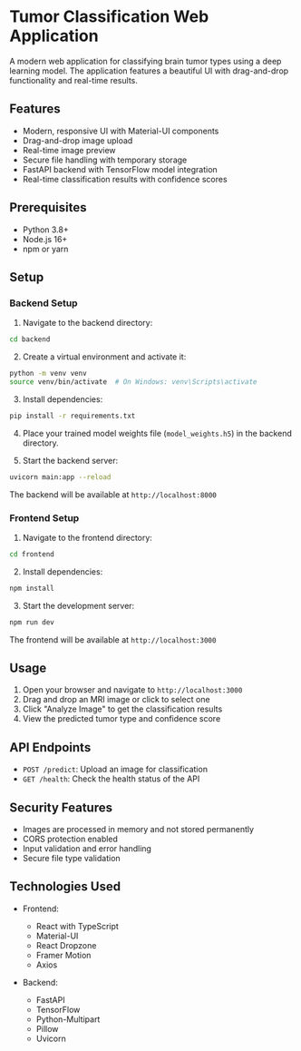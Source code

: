 # Tumor Classification Web Application

A modern web application for classifying brain tumor types using a deep learning model. The application features a beautiful UI with drag-and-drop functionality and real-time results.

## Features

- Modern, responsive UI with Material-UI components
- Drag-and-drop image upload
- Real-time image preview
- Secure file handling with temporary storage
- FastAPI backend with TensorFlow model integration
- Real-time classification results with confidence scores

## Prerequisites

- Python 3.8+
- Node.js 16+
- npm or yarn

## Setup

### Backend Setup

1. Navigate to the backend directory:
```bash
cd backend
```

2. Create a virtual environment and activate it:
```bash
python -m venv venv
source venv/bin/activate  # On Windows: venv\Scripts\activate
```

3. Install dependencies:
```bash
pip install -r requirements.txt
```

4. Place your trained model weights file (`model_weights.h5`) in the backend directory.

5. Start the backend server:
```bash
uvicorn main:app --reload
```

The backend will be available at `http://localhost:8000`

### Frontend Setup

1. Navigate to the frontend directory:
```bash
cd frontend
```

2. Install dependencies:
```bash
npm install
```

3. Start the development server:
```bash
npm run dev
```

The frontend will be available at `http://localhost:3000`

## Usage

1. Open your browser and navigate to `http://localhost:3000`
2. Drag and drop an MRI image or click to select one
3. Click "Analyze Image" to get the classification results
4. View the predicted tumor type and confidence score

## API Endpoints

- `POST /predict`: Upload an image for classification
- `GET /health`: Check the health status of the API

## Security Features

- Images are processed in memory and not stored permanently
- CORS protection enabled
- Input validation and error handling
- Secure file type validation

## Technologies Used

- Frontend:
  - React with TypeScript
  - Material-UI
  - React Dropzone
  - Framer Motion
  - Axios

- Backend:
  - FastAPI
  - TensorFlow
  - Python-Multipart
  - Pillow
  - Uvicorn 
